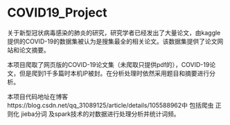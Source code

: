 # COVID19_Project
关于新型冠状病毒感染的肺炎的研究，研究学者已经发出了大量论文，由kaggle提供的COVID-19的数据集被认为是搜集最全的相关论文。该数据集提供了论文网站和论文摘要。

本项目爬取了网页版的COVID-19论文集（未爬取只提供pdf的），COVID-19论文，但是爬到1千多篇时本机IP被封。在分析处理时依然采用题目和摘要进行分析。

本项目代码地址在博客https://blog.csdn.net/qq_31089125/article/details/105588962中
包括爬虫 正则化 jieba分词 及spark技术的对数据进行处理分析并统计词频。
